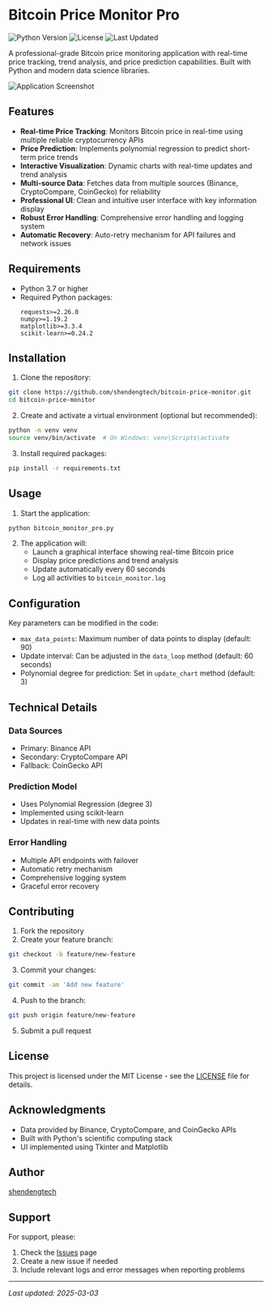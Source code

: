 # Bitcoin Price Monitor Pro

![Python Version](https://img.shields.io/badge/python-3.7+-blue.svg)
![License](https://img.shields.io/badge/license-MIT-green.svg)
![Last Updated](https://img.shields.io/badge/last%20updated-2025--03--03-brightgreen.svg)

A professional-grade Bitcoin price monitoring application with real-time price tracking, trend analysis, and price prediction capabilities. Built with Python and modern data science libraries.

![Application Screenshot](screenshots/app_screenshot.png)

## Features

- **Real-time Price Tracking**: Monitors Bitcoin price in real-time using multiple reliable cryptocurrency APIs
- **Price Prediction**: Implements polynomial regression to predict short-term price trends
- **Interactive Visualization**: Dynamic charts with real-time updates and trend analysis
- **Multi-source Data**: Fetches data from multiple sources (Binance, CryptoCompare, CoinGecko) for reliability
- **Professional UI**: Clean and intuitive user interface with key information display
- **Robust Error Handling**: Comprehensive error handling and logging system
- **Automatic Recovery**: Auto-retry mechanism for API failures and network issues

## Requirements

- Python 3.7 or higher
- Required Python packages:
  ```
  requests>=2.26.0
  numpy>=1.19.2
  matplotlib>=3.3.4
  scikit-learn>=0.24.2
  ```

## Installation

1. Clone the repository:
```bash
git clone https://github.com/shendengtech/bitcoin-price-monitor.git
cd bitcoin-price-monitor
```

2. Create and activate a virtual environment (optional but recommended):
```bash
python -m venv venv
source venv/bin/activate  # On Windows: venv\Scripts\activate
```

3. Install required packages:
```bash
pip install -r requirements.txt
```

## Usage

1. Start the application:
```bash
python bitcoin_monitor_pro.py
```

2. The application will:
   - Launch a graphical interface showing real-time Bitcoin price
   - Display price predictions and trend analysis
   - Update automatically every 60 seconds
   - Log all activities to `bitcoin_monitor.log`

## Configuration

Key parameters can be modified in the code:

- `max_data_points`: Maximum number of data points to display (default: 90)
- Update interval: Can be adjusted in the `data_loop` method (default: 60 seconds)
- Polynomial degree for prediction: Set in `update_chart` method (default: 3)

## Technical Details

### Data Sources
- Primary: Binance API
- Secondary: CryptoCompare API
- Fallback: CoinGecko API

### Prediction Model
- Uses Polynomial Regression (degree 3)
- Implemented using scikit-learn
- Updates in real-time with new data points

### Error Handling
- Multiple API endpoints with failover
- Automatic retry mechanism
- Comprehensive logging system
- Graceful error recovery

## Contributing

1. Fork the repository
2. Create your feature branch:
```bash
git checkout -b feature/new-feature
```
3. Commit your changes:
```bash
git commit -am 'Add new feature'
```
4. Push to the branch:
```bash
git push origin feature/new-feature
```
5. Submit a pull request

## License

This project is licensed under the MIT License - see the [LICENSE](LICENSE) file for details.

## Acknowledgments

- Data provided by Binance, CryptoCompare, and CoinGecko APIs
- Built with Python's scientific computing stack
- UI implemented using Tkinter and Matplotlib

## Author

[shendengtech](https://github.com/shendengtech)

## Support

For support, please:
1. Check the [Issues](https://github.com/shendengtech/bitcoin-price-monitor/issues) page
2. Create a new issue if needed
3. Include relevant logs and error messages when reporting problems

---

*Last updated: 2025-03-03*
